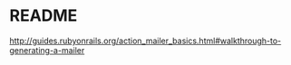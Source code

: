 # README

http://guides.rubyonrails.org/action_mailer_basics.html#walkthrough-to-generating-a-mailer
